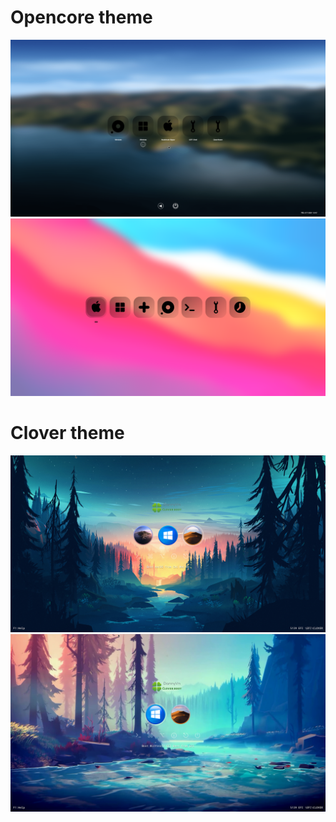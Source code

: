 # Opencore theme
![Screenshot](Screenshots/opencore.png)
![Screenshot](Screenshots/opencore1.png)
# Clover theme
![Screenshot](Screenshots/clover.png)
![Screenshot](Screenshots/clover1.png)
